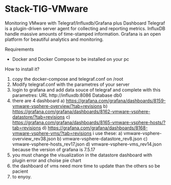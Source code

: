 # Stack-TIG-VMware
Monitoring VMware with Telegraf/Influxdb/Grafana plus Dashboard
Telegraf is a plugin-driven server agent for collecting and reporting metrics.
InfluxDB handle massive amounts of time-stamped information.
Grafana is an open platform for beautiful analytics and monitoring.

Requirements
* Docker and Docker Compose
to be installed on your pc

How to install it?

1) copy the docker-compose and telegraf.conf on /root
2) Modify telegraf.conf with the parametres of your server
3) login to grafana and add data souce of telegraf and complete with this parametres:
   URL http://influxdb:8086 
   Database db0
4) there are 4 dashboard
   a) https://grafana.com/grafana/dashboards/8159-vmware-vsphere-overview/?tab=revisions
   b) https://grafana.com/grafana/dashboards/8162-vmware-vsphere-datastore/?tab=revisions
   c) https://grafana.com/grafana/dashboards/8165-vmware-vsphere-hosts/?tab=revisions
   d) https://grafana.com/grafana/dashboards/8168-vmware-vsphere-vms/?tab=revisions
    i use these:
                a) vmware-vsphere-overview_rev38.json
                b) vmware-vsphere-datastore_rev8.json
                c) vmware-vsphere-hosts_rev17.json
			          d) vmware-vsphere-vms_rev14.json  
   because the version of grafana is 7.5.17
5) you must change the visualization in the datastore dashboard with plugin error and choise pie chart 
6) the dashboard of vms need more time to update than the others so be pacient
7) to enyoy.
   

